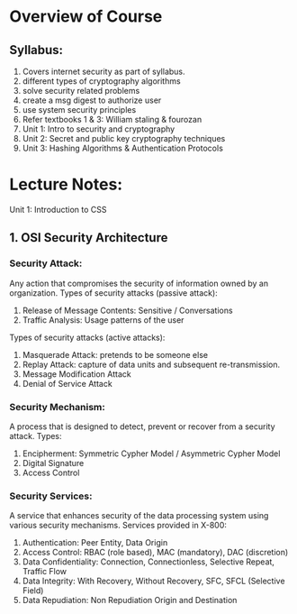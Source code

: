 # Overview of Course
## Syllabus:
1. Covers internet security as part of syllabus.
2. different types of cryptography algorithms
3. solve security related problems
4. create a msg digest to authorize user
5. use system security principles
6. Refer textbooks 1 & 3: William staling & fourozan
7. Unit 1: Intro to security and cryptography
8. Unit 2: Secret and public key cryptography techniques
9. Unit 3: Hashing Algorithms & Authentication Protocols

# Lecture Notes:
Unit 1: Introduction to CSS
## 1. OSI Security Architecture
### Security Attack: 
Any action that compromises the security of information owned by an organization.
Types of security attacks (passive attack):
1. Release of Message Contents: Sensitive / Conversations
2. Traffic Analysis: Usage patterns of the user

Types of security attacks (active attacks):
1. Masquerade Attack: pretends to be someone else
2. Replay Attack: capture of data units and subsequent re-transmission.
3. Message Modification Attack
4. Denial of Service Attack

### Security Mechanism: 
A process that is designed to detect, prevent or recover from a security attack.
Types:
1. Encipherment: Symmetric Cypher Model / Asymmetric Cypher Model
2. Digital Signature
3. Access Control

### Security Services: 
A service that enhances security of the data processing system using various security mechanisms. Services provided in X-800:
1. Authentication: Peer Entity, Data Origin
2. Access Control: RBAC (role based), MAC (mandatory), DAC (discretion)
3. Data Confidentiality: Connection, Connectionless, Selective Repeat, Traffic Flow
4. Data Integrity: With Recovery, Without Recovery, SFC, SFCL (Selective Field)
5. Data Repudiation: Non Repudiation Origin and Destination






